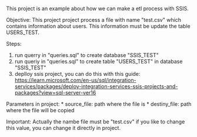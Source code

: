 This project is an example about how we can make a etl process with SSIS.

Objective:
This project project process a file with name "test.csv" which contains information about users. This information must be update the table USERS_TEST.

Steps:
1. run querry in "queries.sql" to create database "SSIS_TEST"
2. run queriy in "queries.sql" to create table "USERS_TEST" in database "SSIS_TEST"
3. deplloy ssis project, you can do this with this guide:
    https://learn.microsoft.com/en-us/sql/integration-services/packages/deploy-integration-services-ssis-projects-and-packages?view=sql-server-ver16

Parameters in project:
    * source_file: path where the file is
    * destiny_file: path where the file will be copied

Important: Actually the nambe file must be "test.csv" if you like to change this value, you can change it directly in project.